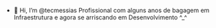 - 👋 Hi, I’m @tecmessias
Profissional com alguns anos de bagagem em Infraestrutura e agora se arriscando em Desenvolvimento ^_^

